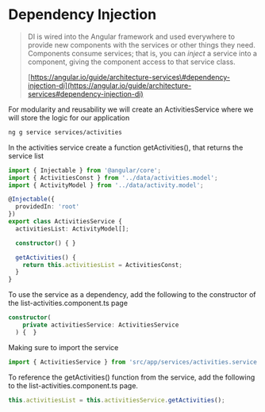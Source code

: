 # Dependency Injection

> DI is wired into the Angular framework and used everywhere to provide new components with the services or other things they need. Components consume services; that is, you can _inject_ a service into a component, giving the component access to that service class.
>
> [https://angular.io/guide/architecture-services\#dependency-injection-di](https://angular.io/guide/architecture-services#dependency-injection-di)

For modularity and reusability we will create an ActivitiesService where we will store the logic for our application

```bash
ng g service services/activities
```

In the activities service create a function getActivities\(\), that returns the service list

```typescript
import { Injectable } from '@angular/core';
import { ActivitiesConst } from '../data/activities.model';
import { ActivityModel } from '../data/activity.model';

@Injectable({
  providedIn: 'root'
})
export class ActivitiesService {
  activitiesList: ActivityModel[];

  constructor() { }

  getActivities() {
    return this.activitiesList = ActivitiesConst;
  }
}
```

To use the service as a dependency, add the following to the constructor of the list-activities.component.ts page

```typescript
constructor(
    private activitiesService: ActivitiesService
  ) {  }
```

Making sure to import the service

```typescript
import { ActivitiesService } from 'src/app/services/activities.service';
```

To reference the getActivities\(\) function from the service, add the following to the list-activities.component.ts page.

```typescript
this.activitiesList = this.activitiesService.getActivities();
```

